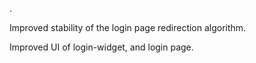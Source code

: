 .

Improved stability of the login page redirection algorithm.

Improved UI of login-widget, and login page.